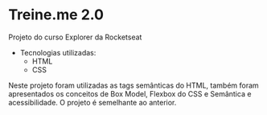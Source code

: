 # Treine.me 2.0

Projeto do curso Explorer da Rocketseat

- Tecnologias utilizadas:
    - HTML
    - CSS

Neste projeto foram utilizadas as tags semânticas do HTML, também foram apresentados os conceitos de Box Model, Flexbox do CSS e Semântica e acessibilidade. O projeto é semelhante ao anterior.
